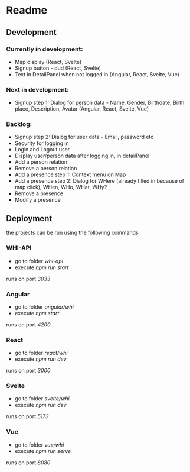# Readme

## Development

### Currently in development:

* Map display (React, Svelte)
* Signup button - dud (React, Svelte)
* Text in DetailPanel when not logged in (Angular, React, Svelte, Vue)

### Next in development:

* Signup step 1: Dialog for person data - Name, Gender, Birthdate, Birth place, Description, Avatar (Angular, React, Svelte, Vue)

### Backlog:

* Signup step 2: Dialog for user data - Email, password etc 
* Security for logging in 
* Login and Logout user 
* Display user/person data after logging in, in detailPanel
* Add a person relation
* Remove a person relation
* Add a presence step 1: Context menu on Map
* Add a presence step 2: Dialog for WHere (already filled in because of map click), WHen, WHo, WHat, WHy?
* Remove a presence
* Modify a presence


## Deployment
the projects can be run using the following commands

### WHI-API
* go to folder *whi-api* 
* execute *npm run start*

runs on port *3033*

### Angular
* go to folder *angular/whi*
* execute *npm start*

runs on port *4200*
	
### React
* go to folder *react/whi*
* execute *npm run dev*

runs on port *3000*

### Svelte
* go to folder *svelte/whi*
* execute *npm run dev*

runs on port *5173*

### Vue
* go to folder *vue/whi*
* execute *npm run serve*

runs on port *8080*